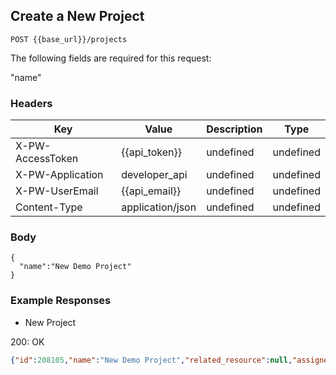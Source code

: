 ## Create a New Project

```POST {{base_url}}/projects```

The following fields are required for this request:

"name"

### Headers

Key | Value | Description | Type
--- | --- | --- | ---
X-PW-AccessToken | {{api_token}} | undefined | undefined
X-PW-Application | developer_api | undefined | undefined
X-PW-UserEmail | {{api_email}} | undefined | undefined
Content-Type | application/json | undefined | undefined
### Body

```
{
  "name":"New Demo Project"
}
```
### Example Responses

- New Project

200: OK
```json
{"id":208105,"name":"New Demo Project","related_resource":null,"assignee_id":null,"status":"Open","details":null,"tags":[],"custom_fields":[],"date_created":1496713867,"date_modified":1496713867}
```